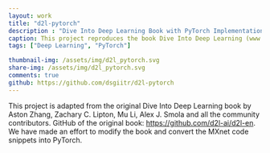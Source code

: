 ```yaml
---
layout: work
title: "d2l-pytorch"
description : "Dive Into Deep Learning Book with PyTorch Implementation"
caption: This project reproduces the book Dive Into Deep Learning (www.d2l.ai), adapting the code from MXNet into PyTorch.
tags: ["Deep Learning", "PyTorch"]

thumbnail-img: /assets/img/d2l_pytorch.svg
share-img: /assets/img/d2l_pytorch.svg
comments: true
github: https://github.com/dsgiitr/d2l-pytorch
---
```


This project is adapted from the original Dive Into Deep Learning book by Aston Zhang, Zachary C. Lipton, Mu Li, Alex J. Smola and all the community contributors. GitHub of the original book: https://github.com/d2l-ai/d2l-en. We have made an effort to modify the book and convert the MXnet code snippets into PyTorch.
